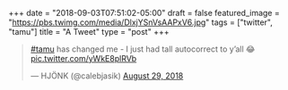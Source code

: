 +++
date = "2018-09-03T07:51:02-05:00"
draft = false
featured_image = "https://pbs.twimg.com/media/DlxjYSnVsAAPxV6.jpg"
tags = ["twitter", "tamu"]
title = "A Tweet"
type = "post"
+++

<blockquote class="twitter-tweet" data-dnt="true"><p lang="en" dir="ltr"><a href="https://twitter.com/hashtag/tamu?src=hash&amp;ref_src=twsrc%5Etfw">#tamu</a> has changed me - I just had tall autocorrect to y’all 😂 <a href="https://t.co/yWkE8plRVb">pic.twitter.com/yWkE8plRVb</a></p>&mdash; HJÖNK (@calebjasik) <a href="https://twitter.com/calebjasik/status/1034811356611051520?ref_src=twsrc%5Etfw">August 29, 2018</a></blockquote> <script async src="https://platform.twitter.com/widgets.js" charset="utf-8"></script> 
